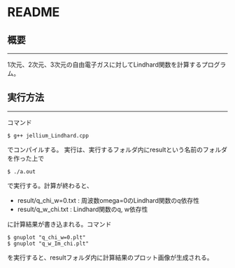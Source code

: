 # README

## 概要
-----

1次元、2次元、3次元の自由電子ガスに対してLindhard関数を計算するプログラム。

## 実行方法
-----
コマンド
```
$ g++ jellium_Lindhard.cpp
```
でコンパイルする。
実行は、実行するフォルダ内にresultという名前のフォルダを作った上で
```
$ ./a.out
```
で実行する。計算が終わると、

* result/q_chi_w=0.txt : 周波数omega=0のLindhard関数のq依存性
* result/q_w_chi.txt : Lindhard関数のq, w依存性

に計算結果が書き込まれる。コマンド
```
$ gnuplot "q_chi_w=0.plt"
$ gnuplot "q_w_Im_chi.plt"
```
を実行すると、resultフォルダ内に計算結果のプロット画像が生成される。

